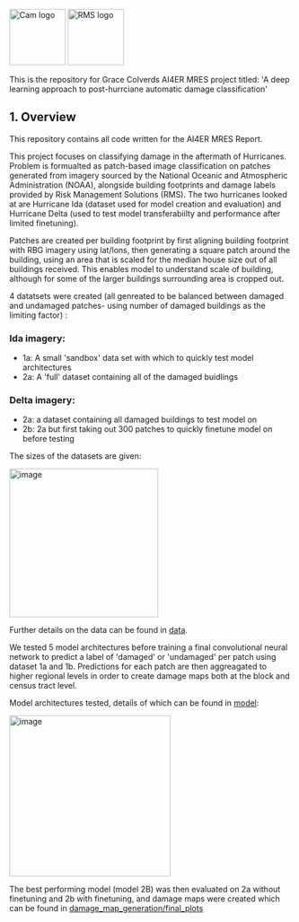 <img width="100" alt="Cam logo" src= https://seeklogo.com/images/U/university-of-cambridge-logo-E6ED593FBF-seeklogo.com.png >          <img width="100" alt="RMS logo" src=https://www.burstorm.com/wp-content/uploads/RMS-logo-final.png>    

This is the repository for Grace Colverds AI4ER MRES project titled: 'A deep learning approach to post-hurrciane automatic damage classification'

## 1. Overview

This repository contains all code written for the AI4ER MRES Report.

This project focuses on classifying damage in the aftermath of Hurricanes. Problem is formualted as patch-based image classification on patches generated from imagery sourced by the National Oceanic and Atmospheric Administration (NOAA), alongside building footprints and damage labels provided by Risk Management Solutions (RMS). The two hurricanes looked at are Hurricane Ida (dataset used for model creation and evaluation) and Hurricane Delta (used to test model transferabiilty and performance after limited finetuning).

Patches are created per building footprint by first aligning building footprint with RBG imagery using lat/lons, then generating a square patch around the building, using an area that is scaled for the median house size out of all buildings received. This enables model to understand scale of building, although for some of the larger buildings surrounding area is cropped out. 

4 datatsets were created (all genreated to be balanced between damaged and undamaged patches- using number of damaged buildings as the limiting factor) : 
### Ida imagery: 
- 1a: A small 'sandbox' data set with which to quickly test model architectures 
- 2a: A 'full' dataset containing all of the damaged buidlings
### Delta imagery:
- 2a: a dataset containing all damaged buildings to test model on
- 2b: 2a but first taking out 300 patches to quickly finetune model on before testing 

The sizes of the datasets are given:

<img width="265" alt="image" src="https://user-images.githubusercontent.com/91670329/177331849-129668d8-39d0-4349-bd79-0988f0334359.png">


Further details on the data can be found in [data](https://github.com/graceebc9/HurricaneDamage/tree/main/data).

We tested 5 model architectures before training a final convolutional neural network to predict a label of 'damaged' or 'undamaged' per patch using dataset 1a and 1b. Predictions for each patch are then aggreagated to higher regional levels in order to create damage maps both at the block and census tract level. 

Model architectures tested, details of which can be found in [model](https://github.com/graceebc9/HurricaneDamage/tree/main/model):

<img width="287" alt="image" src="https://user-images.githubusercontent.com/91670329/177331946-7dd2de4f-fc30-4498-a93e-895746bf0257.png">


The best performing model (model 2B) was then evaluated on 2a without finetuning and 2b with finetuning, and damage maps were created which can be found in [damage_map_generation/final_plots](https://github.com/graceebc9/HurricaneDamage/tree/main/damage_map_generation/final_plots)


